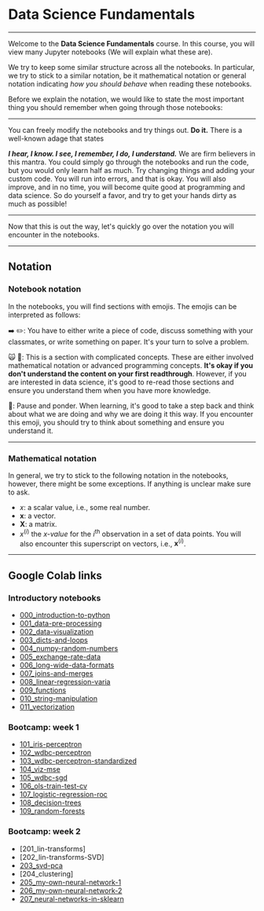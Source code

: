 # Data Science Fundamentals

***

Welcome to the **Data Science Fundamentals** course. In this course, you will view many Jupyter notebooks (We will explain what these are).

We try to keep some similar structure across all the notebooks. In particular, we try to stick to a similar notation, be it mathematical notation or general notation indicating *how you should behave* when reading these notebooks.

Before we explain the notation, we would like to state the most important thing you should remember when going through those notebooks:

***

You can freely modify the notebooks and try things out. **Do it.** There is a well-known adage that states

***I hear, I know. I see, I remember, I do, I understand.***
We are firm believers in this mantra. You could simply go through the notebooks and run the code, but you would only learn half as much. Try changing things and adding your custom code. You will run into errors, and that is okay. You will also improve, and in no time, you will become quite good at programming and data science. So do yourself a favor, and try to get your hands dirty as much as possible!

***

Now that this is out the way, let's quickly go over the notation you will encounter in the notebooks.

***

## Notation

### Notebook notation

In the notebooks, you will find sections with emojis. The emojis can be interpreted as follows:

➡️ ✏️: You have to either write a piece of code, discuss something with your classmates, or write something on paper. It's your turn to solve a problem.

🙀 🤯: This is a section with complicated concepts. These are either involved mathematical notation or advanced programming concepts. **It's okay if you don't understand the content on your first readthrough**. However, if you are interested in data science, it's good to re-read those sections and ensure you understand them when you have more knowledge.

🤔: Pause and ponder. When learning, it's good to take a step back and think about what we are doing and why we are doing it this way. If you encounter this emoji, you should try to think about something and ensure you understand it.

***

### Mathematical notation
In general, we try to stick to the following notation in the notebooks, however, there might be some exceptions. If anything is unclear make sure to ask.

+ $x$: a scalar value, i.e., some real number.
+ $\mathbf{x}$: a vector.
+ $\mathbf{X}$: a matrix.
+ $x^{(i)}$ the $x$*-value* for the $i^\text{th}$ observation in a set of data points. You will also encounter this superscript on vectors, i.e., $\mathbf{x}^{(i)}$.
___

## Google Colab links

### Introductory notebooks
+ [000_introduction-to-python](https://colab.research.google.com/github/JLDC/Data-Science-Fundamentals/blob/master/notebooks/00_introduction-to-python.ipynb)
+ [001_data-pre-processing](https://colab.research.google.com/github/JLDC/Data-Science-Fundamentals/blob/master/notebooks/01_data-pre-processing.ipynb)
+ [002_data-visualization](https://colab.research.google.com/github/JLDC/Data-Science-Fundamentals/blob/master/notebooks/02_data-visualization.ipynb)
+ [003_dicts-and-loops](https://colab.research.google.com/github/JLDC/Data-Science-Fundamentals/blob/master/notebooks/03_dicts-and-loops.ipynb)
+ [004_numpy-random-numbers](https://colab.research.google.com/github/JLDC/Data-Science-Fundamentals/blob/master/notebooks/04_numpy-random-numbers.ipynb)
+ [005_exchange-rate-data](https://colab.research.google.com/github/JLDC/Data-Science-Fundamentals/blob/master/notebooks/05_exchange-rate-data.ipynb)
+ [006_long-wide-data-formats](https://colab.research.google.com/github/JLDC/Data-Science-Fundamentals/blob/master/notebooks/06_long-wide-data-formats.ipynb)
+ [007_joins-and-merges](https://colab.research.google.com/github/JLDC/Data-Science-Fundamentals/blob/master/notebooks/07_joins-and-merges.ipynb)
+ [008_linear-regression-varia](https://colab.research.google.com/github/JLDC/Data-Science-Fundamentals/blob/master/notebooks/08_linear-regression-varia.ipynb)
+ [009_functions](https://colab.research.google.com/github/JLDC/Data-Science-Fundamentals/blob/master/notebooks/09_functions.ipynb)
+ [010_string-manipulation](https://colab.research.google.com/github/JLDC/Data-Science-Fundamentals/blob/master/notebooks/10_string-manipulation.ipynb)
+ [011_vectorization](https://colab.research.google.com/github/JLDC/Data-Science-Fundamentals/blob/master/notebooks/11_vectorization.ipynb)

### Bootcamp: week 1
+ [101_iris-perceptron](https://colab.research.google.com/github/JLDC/Data-Science-Fundamentals/blob/master/notebooks/101_iris-perceptron.ipynb)
+ [102_wdbc-perceptron](https://colab.research.google.com/github/JLDC/Data-Science-Fundamentals/blob/master/notebooks/102_wdbc-perceptron.ipynb)
+ [103_wdbc-perceptron-standardized](https://colab.research.google.com/github/JLDC/Data-Science-Fundamentals/blob/master/notebooks/103_wdbc-perceptron-standardized.ipynb)
+ [104_viz-mse](https://colab.research.google.com/github/JLDC/Data-Science-Fundamentals/blob/master/notebooks/104_viz-mse.ipynb)
+ [105_wdbc-sgd](https://colab.research.google.com/github/JLDC/Data-Science-Fundamentals/blob/master/notebooks/105_wdbc-sgd.ipynb)
+ [106_ols-train-test-cv](https://colab.research.google.com/github/JLDC/Data-Science-Fundamentals/blob/master/notebooks/106_ols-train-test-cv.ipynb)
+ [107_logistic-regression-roc](https://colab.research.google.com/github/JLDC/Data-Science-Fundamentals/blob/master/notebooks/107_logistic-regression-roc.ipynb)
+ [108_decision-trees](https://colab.research.google.com/github/JLDC/Data-Science-Fundamentals/blob/master/notebooks/107_logistic-regression-roc.ipynb)
+ [109_random-forests](https://colab.research.google.com/github/JLDC/Data-Science-Fundamentals/blob/master/notebooks/109_random-forests.ipynb)

### Bootcamp: week 2
+ [201_lin-transforms]
+ [202_lin-transforms-SVD]
+ [203_svd-pca](https://colab.research.google.com/github/JLDC/Data-Science-Fundamentals/blob/master/notebooks/203_svd-pca.ipynb)
+ [204_clustering]
+ [205_my-own-neural-network-1](https://colab.research.google.com/github/JLDC/Data-Science-Fundamentals/blob/master/notebooks/205-my-own-neural-network-1.ipynb)
+ [206_my-own-neural-network-2](https://colab.research.google.com/github/JLDC/Data-Science-Fundamentals/blob/master/notebooks/206-my-own-neural-network-2.ipynb)
+ [207_neural-networks-in-sklearn](https://colab.research.google.com/github/JLDC/Data-Science-Fundamentals/blob/master/notebooks/207_neural-networks-in-sklearn.ipynb)
